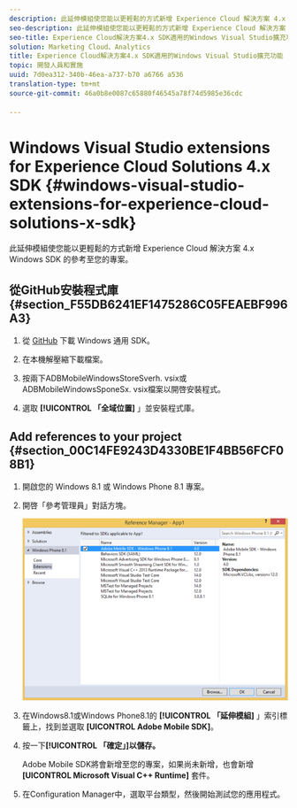 ```yaml
---
description: 此延伸模組使您能以更輕鬆的方式新增 Experience Cloud 解決方案 4.x Windows SDK 的參考至您的專案。
seo-description: 此延伸模組使您能以更輕鬆的方式新增 Experience Cloud 解決方案 4.x Windows SDK 的參考至您的專案。
seo-title: Experience Cloud解決方案4.x SDK適用的Windows Visual Studio擴充功能
solution: Marketing Cloud、Analytics
title: Experience Cloud解決方案4.x SDK適用的Windows Visual Studio擴充功能
topic: 開發人員和實施
uuid: 7d0ea312-340b-46ea-a737-b70 a6766 a536
translation-type: tm+mt
source-git-commit: 46a0b8e0087c65880f46545a78f74d5985e36cdc

---
```



# Windows Visual Studio extensions for Experience Cloud Solutions 4.x SDK {#windows-visual-studio-extensions-for-experience-cloud-solutions-x-sdk}

此延伸模組使您能以更輕鬆的方式新增 Experience Cloud 解決方案 4.x Windows SDK 的參考至您的專案。

## 從GitHub安裝程式庫 {#section_F55DB6241EF1475286C05FEAEBF996A3}

1. 從 [GitHub](https://github.com/Adobe-Marketing-Cloud/mobile-services/releases) 下載 Windows 通用 SDK。
1. 在本機解壓縮下載檔案。
1. 按兩下ADBMobileWindowsStoreSverh. vsix或ADBMobileWindowsSponeSx. vsix檔案以開啓安裝程式。

1. 選取 **[!UICONTROL 「全域位置]** 」並安裝程式庫。

## Add references to your project {#section_00C14FE9243D4330BE1F4BB56FCF08B1}

1. 開啟您的 Windows 8.1 或 Windows Phone 8.1 專案。
1. 開啓「參考管理員」對話方塊。

   ![](assets/ref_manager.png)

1. 在Windows8.1或Windows Phone8.1的 **[!UICONTROL 「延伸模組]** 」索引標籤上，找到並選取 **[UICONTROL Adobe Mobile SDK]**。
1. 按一下&#x200B;**[!UICONTROL 「確定」]以儲存。**

   Adobe Mobile SDK將會新增至您的專案，如果尚未新增，也會新增 **[UICONTROL Microsoft Visual C++ Runtime]** 套件。

1. 在Configuration Manager中，選取平台類型，然後開始測試您的應用程式。

